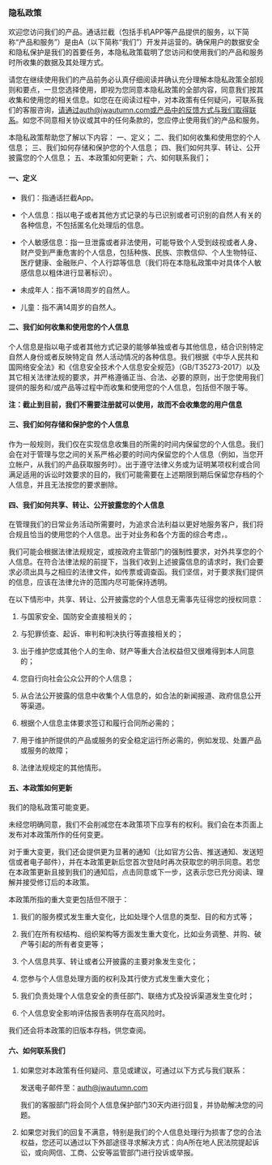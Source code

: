 ### 隐私政策

欢迎您访问我们的产品。通话拦截（包括手机APP等产品提供的服务，以下简称“产品和服务”）是由A（以下简称“我们”）开发并运营的。确保用户的数据安全和隐私保护是我们的首要任务，本隐私政策载明了您访问和使用我们的产品和服务时所收集的数据及其处理方式。

请您在继续使用我们的产品前务必认真仔细阅读并确认充分理解本隐私政策全部规则和要点，一旦您选择使用，即视为您同意本隐私政策的全部内容，同意我们按其收集和使用您的相关信息。如您在在阅读过程中，对本政策有任何疑问，可联系我们的客服咨询，请通过auth@jwautumn.com或产品中的反馈方式与我们取得联系。如您不同意相关协议或其中的任何条款的，您应停止使用我们的产品和服务。

本隐私政策帮助您了解以下内容：
一、定义；
二、我们如何收集和使用您的个人信息；
三、我们如何存储和保护您的个人信息；
四、我们如何共享、转让、公开披露您的个人信息；
五、本政策如何更新；
六、如何联系我们；



#### 一、定义

- 我们：指通话拦截App。

- 个人信息：指以电子或者其他方式记录的与已识别或者可识别的自然人有关的各种信息，不包括匿名化处理后的信息。

- 个人敏感信息：指一旦泄露或者非法使用，可能导致个人受到歧视或者人身、财产受到严重危害的个人信息，包括种族、民族、宗教信仰、个人生物特征、医疗健康、金融账户、个人行踪等信息（我们将在本隐私政策中对具体个人敏感信息以粗体进行显著标识）。
- 未成年人：指不满18周岁的自然人。
- 儿童：指不满14周岁的自然人。



#### 二、我们如何收集和使用您的个人信息

​	个人信息是指以电子或者其他方式记录的能够单独或者与其他信息，结合识别特定自然人身份或者反映特定自	然人活动情况的各种信息。我们根据《中华人民共和国网络安全法》和《信息安全技术个人信息安全规范》（GB/T35273-2017）以及其它相关法律法规的要求，并严格遵循正当、合法、必要的原则，出于您使用我们提供的服务和/或产品等过程中而收集和使用您的个人信息，包括但不限于等。

**注：截止到目前，我们不需要注册就可以使用，故而不会收集您的用户信息**



#### 三、我们如何存储和保护您的个人信息

作为一般规则，我们仅在实现信息收集目的所需的时间内保留您的个人信息。我们会在对于管理与您之间的关系严格必要的时间内保留您的个人信息（例如，当您开立帐户，从我们的产品获取服务时）。出于遵守法律义务或为证明某项权利或合同满足适用的诉讼时效要求的目的，我们可能需要在上述期限到期后保留您存档的个人信息，并且无法按您的要求删除。



#### 四、我们如何共享、转让、公开披露您的个人信息

在管理我们的日常业务活动所需要时，为追求合法利益以更好地服务客户，我们将合规且恰当的使用您的个人信息。出于对业务和各个方面的综合考虑，。

我们可能会根据法律法规规定，或按政府主管部门的强制性要求，对外共享您的个人信息。在符合法律法规的前提下，当我们收到上述披露信息的请求时，我们会要求必须出具与之相应的法律文件，如传票或调查函。我们坚信，对于要求我们提供的信息，应该在法律允许的范围内尽可能保持透明。

在以下情形中，共享、转让、公开披露您的个人信息无需事先征得您的授权同意：

1. 与国家安全、国防安全直接相关的；

2. 与犯罪侦查、起诉、审判和判决执行等直接相关的；
3. 出于维护您或其他个人的生命、财产等重大合法权益但又很难得到本人同意的；
4. 您自行向社会公众公开的个人信息；
5. 从合法公开披露的信息中收集个人信息的，如合法的新闻报道、政府信息公开等渠道。
6. 根据个人信息主体要求签订和履行合同所必需的；
7. 用于维护所提供的产品或服务的安全稳定运行所必需的，例如发现、处置产品或服务的故障；
8. 法律法规规定的其他情形。



#### 五、本政策如何更新

我们的隐私政策可能变更。

未经您明确同意，我们不会削减您在本政策项下应享有的权利。我们会在本页面上发布对本政策所作的任何变更。

对于重大变更，我们还会提供更为显著的通知（比如官方公告、推送通知、发送短信或者电子邮件），并在本政策更新后您首次登陆时再次获取您的明示同意。若您在本政策更新且接到我们的通知后，点击同意或下一步，这表示您已充分阅读、理解并接受修订后的本政策。

本政策所指的重大变更包括但不限于：

1. 我们的服务模式发生重大变化，比如处理个人信息的类型、目的和方式等；

2. 我们在所有权结构、组织架构等方面发生重大变化，比如业务调整、并购、破产等引起的所有者变更等；
3. 个人信息共享、转让或者公开披露的主要对象发生变化；
4. 您参与个人信息处理方面的权利及其行使方式发生重大变化；
5. 我们负责处理个人信息安全的责任部门、联络方式及投诉渠道发生变化时；
6. 个人信息安全影响评估报告表明存在高风险时。

我们还会将本政策的旧版本存档，供您查阅。



#### 六、如何联系我们

1. 如果您对本政策有任何疑问、意见或建议，可通过以下方式与我们联系：

   发送电子邮件至：auth@jwautumn.com

   我们的客服部门将会同个人信息保护部门30天内进行回复，并协助解决您的问题。

2. 如果您对我们的回复不满意，特别是我们的个人信息处理行为损害了您的合法权益，您还可以通过以下外部途径寻求解决方式：向A所在地人民法院提起诉讼，或向网信、工商、公安等监管部门进行投诉或举报。
